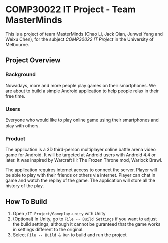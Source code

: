 # COMP30022 IT Project - Team MasterMinds

This is a project of team MasterMinds (Chao Li, Jack Qian, Junwei Yang and Weixu Chen), for the subject *COMP30022 IT Project* in the University of Melbourne.

## Project Overview

### Background

Nowadays, more and more people play games on their smartphones. We are about to build a simple Android application to help people relax in their free time. 

### Users

Everyone who would like to play online game using their smartphones and play with others.

### Product

The application is a 3D third-person multiplayer online battle arena video game for Android. It will be targeted at Android users with Android 4.4 or later. It was inspired by Warcraft III: The Frozen Throne mod, Warlock Brawl.

The application requires internet access to connect the server. Player will be able to play with their friends or others via internet. Player can chat in game and watch the replay of the game. The application will store all the history of the play.

## How To Build

1. Open `/IT Project/Gameplay.unity` with Unity
2. (Optional) In Unity, go to `File -- Build Settings` if you want to adjust the build settings, although it cannot be guranteed that the game works in settings different to the original.
3. Select `File -- Build & Run` to build and run the project